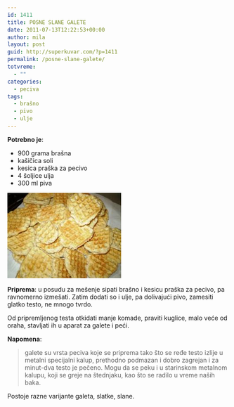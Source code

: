 ```yaml
---
id: 1411
title: POSNE SLANE GALETE
date: 2011-07-13T12:22:53+00:00
author: mila
layout: post
guid: http://superkuvar.com/?p=1411
permalink: /posne-slane-galete/
totvreme:
  - ""
categories:
  - peciva
tags:
  - brašno
  - pivo
  - ulje
---
```

**Potrebno je**:

  * 900 grama brašna
  * kašičica soli
  * kesica praška za pecivo
  * 4 šoljice ulja
  * 300 ml piva

[<img class="alignnone size-full wp-image-1430" title="vaflispivomslani" src="/wp-content/uploads/2011/07/vaflispivomslani.jpg" alt="" width="259" height="194" />](/wp-content/uploads/2011/07/vaflispivomslani.jpg)

**Priprema**: u posudu za mešenje sipati brašno i kesicu praška za pecivo, pa ravnomerno izmešati. Zatim dodati so i ulje, pa dolivajući pivo, zamesiti glatko testo, ne mnogo tvrdo.

Od pripremljenog testa otkidati manje komade, praviti kuglice, malo veće od oraha, stavljati ih u aparat za galete i peći.

**Napomena**: 
> galete su vrsta peciva koje se priprema tako što se ređe testo izlije u metalni specijalni kalup, prethodno podmazan i dobro zagrejan i za minut-dva testo je pečeno. Mogu da se peku i u starinskom metalnom kalupu, koji se greje na štednjaku, kao što se radilo u vreme naših baka.

Postoje razne varijante galeta, slatke, slane.